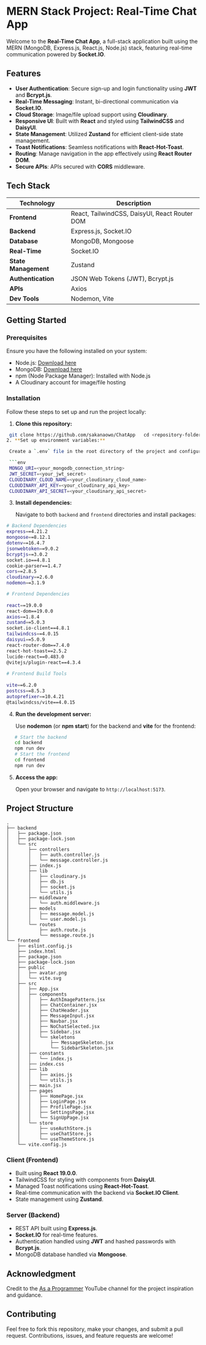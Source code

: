 # MERN Stack Project: Real-Time Chat App

Welcome to the **Real-Time Chat App**, a full-stack application built using the MERN (MongoDB, Express.js, React.js, Node.js) stack, featuring real-time communication powered by **Socket.IO**.

## Features

- **User Authentication**: Secure sign-up and login functionality using **JWT** and **Bcrypt.js**.
- **Real-Time Messaging**: Instant, bi-directional communication via **Socket.IO**.
- **Cloud Storage**: Image/file upload support using **Cloudinary**.
- **Responsive UI**: Built with **React** and styled using **TailwindCSS** and **DaisyUI**.
- **State Management**: Utilized **Zustand** for efficient client-side state management.
- **Toast Notifications**: Seamless notifications with **React-Hot-Toast**.
- **Routing**: Manage navigation in the app effectively using **React Router DOM**.
- **Secure APIs**: APIs secured with **CORS** middleware.

## Tech Stack

| **Technology**       | **Description**                               |
| -------------------- | --------------------------------------------- |
| **Frontend**         | React, TailwindCSS, DaisyUI, React Router DOM |
| **Backend**          | Express.js, Socket.IO                         |
| **Database**         | MongoDB, Mongoose                             |
| **Real-Time**        | Socket.IO                                     |
| **State Management** | Zustand                                       |
| **Authentication**   | JSON Web Tokens (JWT), Bcrypt.js              |
| **APIs**             | Axios                                         |
| **Dev Tools**        | Nodemon, Vite                                 |

## Getting Started

### Prerequisites

Ensure you have the following installed on your system:

- Node.js: [Download here](https://nodejs.org/)
- MongoDB: [Download here](https://www.mongodb.com/try/download/community)
- npm (Node Package Manager): Installed with Node.js
- A Cloudinary account for image/file hosting

### Installation

Follow these steps to set up and run the project locally:

1. **Clone this repository:**

  ```bash  
   git clone https://github.com/sakanaowo/ChatApp   cd <repository-folder>   ```  
2. **Set up environment variables:**  
  
   Create a `.env` file in the root directory of the project and configure the following variables:  
  
   ```env  
   MONGO_URI=<your_mongodb_connection_string>  
   JWT_SECRET=<your_jwt_secret>   
   CLOUDINARY_CLOUD_NAME=<your_cloudinary_cloud_name>   
   CLOUDINARY_API_KEY=<your_cloudinary_api_key>   
   CLOUDINARY_API_SECRET=<your_cloudinary_api_secret>   
   ```  
3. **Install dependencies:**

   Navigate to both `backend` and `frontend` directories and install packages:

```bash  
# Backend Dependencies  
express==4.21.2  
mongoose==8.12.1  
dotenv==16.4.7  
jsonwebtoken==9.0.2  
bcryptjs==3.0.2  
socket.io==4.8.1  
cookie-parser==1.4.7  
cors==2.8.5  
cloudinary==2.6.0  
nodemon==3.1.9  

# Frontend Dependencies  
  
react==19.0.0  
react-dom==19.0.0  
axios==1.8.4  
zustand==5.0.3  
socket.io-client==4.8.1  
tailwindcss==4.0.15  
daisyui==5.0.9  
react-router-dom==7.4.0  
react-hot-toast==2.5.2  
lucide-react==0.483.0  
@vitejs/plugin-react==4.3.4  
  
# Frontend Build Tools  
  
vite==6.2.0  
postcss==8.5.3  
autoprefixer==10.4.21  
@tailwindcss/vite==4.0.15  
```  

4. **Run the development server:**

   Use **nodemon** (or **npm start**) for the backend and **vite** for the frontend:
```bash   
   # Start the backend   
   cd backend   
   npm run dev  
   # Start the frontend   
   cd frontend   
   npm run dev   
```  
5. **Access the app:**

   Open your browser and navigate to `http://localhost:5173`.

## Project Structure
```
.
├── backend
│   ├── package.json
│   ├── package-lock.json
│   └── src
│       ├── controllers
│       │   ├── auth.controller.js
│       │   └── message.controller.js
│       ├── index.js
│       ├── lib
│       │   ├── cloudinary.js
│       │   ├── db.js
│       │   ├── socket.js
│       │   └── utils.js
│       ├── middleware
│       │   └── auth.middleware.js
│       ├── models
│       │   ├── message.model.js
│       │   └── user.model.js
│       └── routes
│           ├── auth.route.js
│           └── message.route.js
└── frontend
    ├── eslint.config.js
    ├── index.html
    ├── package.json
    ├── package-lock.json
    ├── public
    │   ├── avatar.png
    │   └── vite.svg
    ├── src
    │   ├── App.jsx
    │   ├── components
    │   │   ├── AuthImagePattern.jsx
    │   │   ├── ChatContainer.jsx
    │   │   ├── ChatHeader.jsx
    │   │   ├── MessageInput.jsx
    │   │   ├── Navbar.jsx
    │   │   ├── NoChatSelected.jsx
    │   │   ├── Sidebar.jsx
    │   │   └── skeletons
    │   │       ├── MessageSkeleton.jsx
    │   │       └── SidebarSkeleton.jsx
    │   ├── constants
    │   │   └── index.js
    │   ├── index.css
    │   ├── lib
    │   │   ├── axios.js
    │   │   └── utils.js
    │   ├── main.jsx
    │   ├── pages
    │   │   ├── HomePage.jsx
    │   │   ├── LoginPage.jsx
    │   │   ├── ProfilePage.jsx
    │   │   ├── SettingsPage.jsx
    │   │   └── SignUpPage.jsx
    │   └── store
    │       ├── useAuthStore.js
    │       ├── useChatStore.js
    │       └── useThemeStore.js
    └── vite.config.js
```

### Client (Frontend)

- Built using **React 19.0.0**.
- TailwindCSS for styling with components from **DaisyUI**.
- Managed Toast notifications using **React-Hot-Toast**.
- Real-time communication with the backend via **Socket.IO Client**.
- State management using **Zustand**.

### Server (Backend)

- REST API built using **Express.js**.
- **Socket.IO** for real-time features.
- Authentication handled using **JWT** and hashed passwords with **Bcrypt.js**.
- MongoDB database handled via **Mongoose**.

## Acknowledgment

Credit to the [As a Programmer](https://www.youtube.com/watch?v=ntKkVrQqBYY) YouTube channel for the project inspiration  
and guidance.

## Contributing

Feel free to fork this repository, make your changes, and submit a pull request. Contributions, issues, and feature requests are welcome!  

